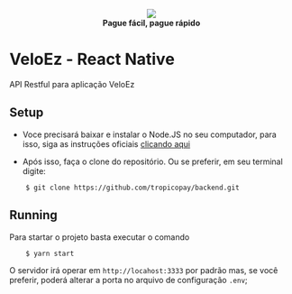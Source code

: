 
<p align="center">
  <img src="https://github.com/tropicopay/mobile_app/raw/master/assets/icon.png">
  </br>
  <strong>Pague fácil, pague rápido</strong>
  </img>
</p>


# VeloEz - React Native


API Restful para aplicação VeloEz

## Setup

- Voce precisará baixar e instalar o Node.JS no seu computador, para isso, siga as instruções oficiais [clicando aqui](https://nodejs.org/en/)

- Após isso, faça o clone do repositório. Ou se preferir, em seu terminal digite:
```shell
    $ git clone https://github.com/tropicopay/backend.git
```


## Running
Para startar o projeto basta executar o comando
```shell
    $ yarn start
```

O servidor irá operar em ```http://locahost:3333``` por padrão mas, se você preferir, poderá alterar a porta no arquivo de configuração ```.env```;


